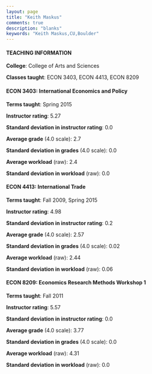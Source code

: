 ```yaml
---
layout: page
title: "Keith Maskus" 
comments: true
description: "blanks"
keywords: "Keith Maskus,CU,Boulder"
---
```

<head>
<script src="https://ajax.googleapis.com/ajax/libs/jquery/2.1.3/jquery.min.js"></script>
<script src="https://dl.dropboxusercontent.com/s/pc42nxpaw1ea4o9/highcharts.js?dl=0"></script>
<!-- <script src="../assets/js/highcharts.js"></script> -->
<style type="text/css">@font-face {
	font-family: "Bebas Neue";
	src: url(https://www.filehosting.org/file/details/544349/BebasNeue Regular.otf) format("opentype");
	}
	h1.Bebas { 
		font-family: "Bebas Neue", Verdana, Tahoma;
	}
</style>
</head>
	   
#### TEACHING INFORMATION

**College**: College of Arts and Sciences

**Classes taught**: ECON 3403, ECON 4413, ECON 8209

#### ECON 3403: International Economics and Policy

**Terms taught**: Spring 2015

**Instructor rating**: 5.27

**Standard deviation in instructor rating**: 0.0

**Average grade** (4.0 scale): 2.7

**Standard deviation in grades** (4.0 scale): 0.0

**Average workload** (raw): 2.4

**Standard deviation in workload** (raw): 0.0

#### ECON 4413: International Trade

**Terms taught**: Fall 2009, Spring 2015

**Instructor rating**: 4.98

**Standard deviation in instructor rating**: 0.2

**Average grade** (4.0 scale): 2.57

**Standard deviation in grades** (4.0 scale): 0.02

**Average workload** (raw): 2.44

**Standard deviation in workload** (raw): 0.06

#### ECON 8209: Economics Research Methods Workshop 1

**Terms taught**: Fall 2011

**Instructor rating**: 5.57

**Standard deviation in instructor rating**: 0.0

**Average grade** (4.0 scale): 3.77

**Standard deviation in grades** (4.0 scale): 0.0

**Average workload** (raw): 4.31

**Standard deviation in workload** (raw): 0.0

